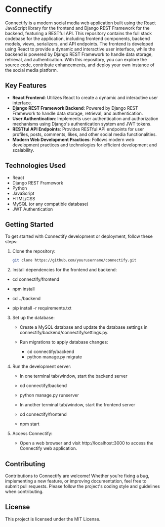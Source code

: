# Connectify

Connectify is a modern social media web application built using the React JavaScript library for the frontend and Django REST Framework for the backend, featuring a RESTful API. This repository contains the full stack codebase for the application, including frontend components, backend models, views, serializers, and API endpoints. The frontend is developed using React to provide a dynamic and interactive user interface, while the backend is powered by Django REST Framework to handle data storage, retrieval, and authentication. With this repository, you can explore the source code, contribute enhancements, and deploy your own instance of the social media platform.

## Key Features

- **React Frontend**: Utilizes React to create a dynamic and interactive user interface.
- **Django REST Framework Backend**: Powered by Django REST Framework to handle data storage, retrieval, and authentication.
- **User Authentication**: Implements user authentication and authorization mechanisms using Django's authentication system and JWT tokens.
- **RESTful API Endpoints**: Provides RESTful API endpoints for user profiles, posts, comments, likes, and other social media functionalities.
- **Modern Web Development Practices**: Follows modern web development practices and technologies for efficient development and scalability.

## Technologies Used

- React
- Django REST Framework
- Python
- JavaScript
- HTML/CSS
- MySQL (or any compatible database)
- JWT Authentication

## Getting Started

To get started with Connectify development or deployment, follow these steps:

1. Clone the repository:
   ```bash
   git clone https://github.com/yourusername/connectify.git
2. Install dependencies for the frontend and backend:
  - cd connectify/frontend
  - npm install

  - cd ../backend
  - pip install -r requirements.txt

3. Set up the database:
   - Create a MySQL database and update the database settings in connectify/backend/connectify/settings.py.
   - Run migrations to apply database changes:

     - cd connectify/backend
     - python manage.py migrate

4. Run the development server:
   - In one terminal tab/window, start the backend server
    - cd connectify/backend
    - python manage.py runserver

   - In another terminal tab/window, start the frontend server
    - cd connectify/frontend
    - npm start

5. Access Connectify:
   - Open a web browser and visit http://localhost:3000 to access the Connectify web application.

## Contributing
Contributions to Connectify are welcome! Whether you're fixing a bug, implementing a new feature, or improving documentation, feel free to submit pull requests. Please follow the project's coding style and guidelines when contributing.

## License
This project is licensed under the MIT License.
